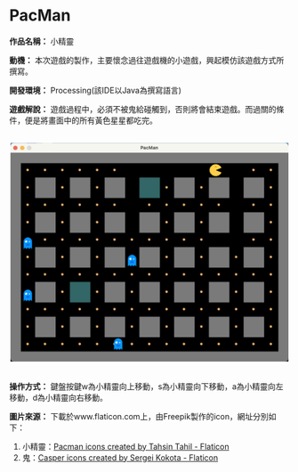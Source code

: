 # PacMan

**作品名稱：** 小精靈
	
**動機：** 本次遊戲的製作，主要懷念過往遊戲機的小遊戲，興起模仿該遊戲方式所撰寫。

**開發環境：** Processing(該IDE以Java為撰寫語言)

**遊戲解說：** 遊戲過程中，必須不被鬼給碰觸到，否則將會結束遊戲。而過關的條件，便是將畫面中的所有黃色星星都吃完。

<br>
<div align="center">
	<img src="./遊戲截圖.png" alt="Editor" width="500">
</div>
<br>

**操作方式：** 鍵盤按鍵w為小精靈向上移動，s為小精靈向下移動，a為小精靈向左移動，d為小精靈向右移動。

**圖片來源：**
下載於www.flaticon.com上，由Freepik製作的icon，網址分別如下：
1. 小精靈：<a href="https://www.flaticon.com/free-icons/pacman" title="pacman icons">Pacman icons created by Tahsin Tahil - Flaticon</a>
2. 鬼：<a href="https://www.flaticon.com/free-icons/casper" title="casper icons">Casper icons created by Sergei Kokota - Flaticon</a>
